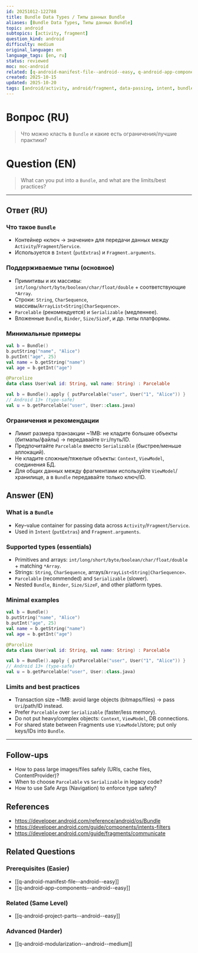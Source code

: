 ```yaml
---
id: 20251012-122788
title: Bundle Data Types / Типы данных Bundle
aliases: [Bundle Data Types, Типы данных Bundle]
topic: android
subtopics: [activity, fragment]
question_kind: android
difficulty: medium
original_language: en
language_tags: [en, ru]
status: reviewed
moc: moc-android
related: [q-android-manifest-file--android--easy, q-android-app-components--android--easy, q-android-project-parts--android--easy]
created: 2025-10-15
updated: 2025-10-20
tags: [android/activity, android/fragment, data-passing, intent, bundle, difficulty/medium]
---
```


# Вопрос (RU)
> Что можно класть в `Bundle` и какие есть ограничения/лучшие практики?

# Question (EN)
> What can you put into a `Bundle`, and what are the limits/best practices?

---

## Ответ (RU)

### Что такое `Bundle`
- Контейнер «ключ → значение» для передачи данных между `Activity`/`Fragment`/`Service`.
- Используется в `Intent` (`putExtras`) и `Fragment.arguments`.

### Поддерживаемые типы (основное)
- Примитивы и их массивы: `int/long/short/byte/boolean/char/float/double` + соответствующие `*Array`.
- Строки: `String`, `CharSequence`, массивы/`ArrayList<String|CharSequence>`.
- `Parcelable` (рекомендуется) и `Serializable` (медленнее).
- Вложенные `Bundle`, `Binder`, `Size/SizeF`, и др. типы платформы.

### Минимальные примеры
```kotlin
val b = Bundle()
b.putString("name", "Alice")
b.putInt("age", 25)
val name = b.getString("name")
val age = b.getInt("age")
```

```kotlin
@Parcelize
data class User(val id: String, val name: String) : Parcelable

val b = Bundle().apply { putParcelable("user", User("1", "Alice")) }
// Android 13+ (type‑safe)
val u = b.getParcelable("user", User::class.java)
```

### Ограничения и рекомендации
- Лимит размера транзакции ~1MB: не кладите большие объекты (битмапы/файлы) → передавайте `Uri`/путь/ID.
- Предпочитайте `Parcelable` вместо `Serializable` (быстрее/меньше аллокаций).
- Не кладите сложные/тяжелые объекты: `Context`, `ViewModel`, соединения БД.
- Для общих данных между фрагментами используйте `ViewModel`/хранилище, а в `Bundle` передавайте только ключ/ID.

## Answer (EN)

### What is a `Bundle`
- Key–value container for passing data across `Activity`/`Fragment`/`Service`.
- Used in `Intent` (`putExtras`) and `Fragment.arguments`.

### Supported types (essentials)
- Primitives and arrays: `int/long/short/byte/boolean/char/float/double` + matching `*Array`.
- Strings: `String`, `CharSequence`, arrays/`ArrayList<String|CharSequence>`.
- `Parcelable` (recommended) and `Serializable` (slower).
- Nested `Bundle`, `Binder`, `Size/SizeF`, and other platform types.

### Minimal examples
```kotlin
val b = Bundle()
b.putString("name", "Alice")
b.putInt("age", 25)
val name = b.getString("name")
val age = b.getInt("age")
```

```kotlin
@Parcelize
data class User(val id: String, val name: String) : Parcelable

val b = Bundle().apply { putParcelable("user", User("1", "Alice")) }
// Android 13+ (type‑safe)
val u = b.getParcelable("user", User::class.java)
```

### Limits and best practices
- Transaction size ~1MB: avoid large objects (bitmaps/files) → pass `Uri`/path/ID instead.
- Prefer `Parcelable` over `Serializable` (faster/less memory).
- Do not put heavy/complex objects: `Context`, `ViewModel`, DB connections.
- For shared state between Fragments use `ViewModel`/store; put only keys/IDs into `Bundle`.

---

## Follow-ups
- How to pass large images/files safely (URIs, cache files, ContentProvider)?
- When to choose `Parcelable` vs `Serializable` in legacy code?
- How to use Safe Args (Navigation) to enforce type safety?

## References
- https://developer.android.com/reference/android/os/Bundle
- https://developer.android.com/guide/components/intents-filters
- https://developer.android.com/guide/fragments/communicate

## Related Questions

### Prerequisites (Easier)
- [[q-android-manifest-file--android--easy]]
- [[q-android-app-components--android--easy]]

### Related (Same Level)
- [[q-android-project-parts--android--easy]]

### Advanced (Harder)
- [[q-android-modularization--android--medium]]
